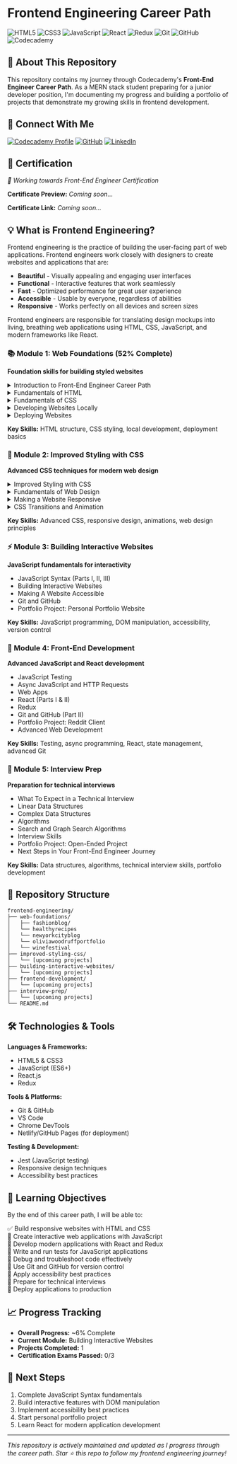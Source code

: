 # Frontend Engineering Career Path

![HTML5](https://img.shields.io/badge/html5-%23E34F26.svg?style=for-the-badge&logo=html5&logoColor=white)
![CSS3](https://img.shields.io/badge/css3-%231572B6.svg?style=for-the-badge&logo=css3&logoColor=white)
![JavaScript](https://img.shields.io/badge/javascript-%23323330.svg?style=for-the-badge&logo=javascript&logoColor=%23F7DF1E)
![React](https://img.shields.io/badge/react-%2320232a.svg?style=for-the-badge&logo=react&logoColor=%2361DAFB)
![Redux](https://img.shields.io/badge/redux-%23593d88.svg?style=for-the-badge&logo=redux&logoColor=white)
![Git](https://img.shields.io/badge/git-%23F05033.svg?style=for-the-badge&logo=git&logoColor=white)
![GitHub](https://img.shields.io/badge/github-%23121011.svg?style=for-the-badge&logo=github&logoColor=white)
![Codecademy](https://img.shields.io/badge/Codecademy-FFF0E5?style=for-the-badge&logo=codecademy&logoColor=1F243A)

## 🚀 About This Repository

This repository contains my journey through Codecademy's **Front-End Engineer Career Path**. As a MERN stack student preparing for a junior developer position, I'm documenting my progress and building a portfolio of projects that demonstrate my growing skills in frontend development.

## 🔗 Connect With Me

[![Codecademy Profile](https://img.shields.io/badge/Codecademy-Profile-1F243A?style=for-the-badge&logo=codecademy)](https://www.codecademy.com/profiles/JoEduDev)
[![GitHub](https://img.shields.io/badge/GitHub-Repository-181717?style=for-the-badge&logo=github)](https://github.com/joedudev/frontend-engineering)
[![LinkedIn](https://img.shields.io/badge/LinkedIn-Profile-0077B5?style=for-the-badge&logo=linkedin)](https://www.linkedin.com/in/joedudev/)

## 📜 Certification

<!-- Certification will be added here upon completion -->

_🎯 Working towards Front-End Engineer Certification_

**Certificate Preview:** _Coming soon..._

**Certificate Link:** _Coming soon..._

## 💡 What is Frontend Engineering?

Frontend engineering is the practice of building the user-facing part of web applications. Frontend engineers work closely with designers to create websites and applications that are:

- **Beautiful** - Visually appealing and engaging user interfaces
- **Functional** - Interactive features that work seamlessly
- **Fast** - Optimized performance for great user experience
- **Accessible** - Usable by everyone, regardless of abilities
- **Responsive** - Works perfectly on all devices and screen sizes

Frontend engineers are responsible for translating design mockups into living, breathing web applications using HTML, CSS, JavaScript, and modern frameworks like React.

### 📚 Module 1: Web Foundations (52% Complete)

**Foundation skills for building styled websites**

<details>
<summary>Introduction to Front-End Engineer Career Path</summary>
<br>
</details>

<details>
<summary>Fundamentals of HTML</summary>
<br>

- [🧩 Project: Fashion Blog](https://github.com/joedudev/frontend-engineering/tree/main/web-foundations/fashionblog)
- [🧩 Project: Wine Festival](https://github.com/joedudev/frontend-engineering/tree/main/web-foundations/winefestival)
- [🧩 Project: New York Blog](https://github.com/joedudev/frontend-engineering/tree/main/web-foundations/newtorkcityblog)

</details>

<details>
<summary>Fundamentals of CSS</summary>
<br>

- [🧩 Project: Healthy Receipes](https://github.com/joedudev/frontend-engineering/tree/main/web-foundations/healthyrecipes)
- [🧩 Project: Olivias Woodruff Portfolio](https://github.com/joedudev/frontend-engineering/tree/main/web-foundations/oliviawoodruffportfolio)
- [🧩 Project: Davie's Burguers](https://github.com/joedudev/frontend-engineering/tree/main/web-foundations/DaviesBurgers)
- [🧩 Project: Broadway](https://github.com/joedudev/frontend-engineering/tree/main/web-foundations/broadway)

</details>

<details>
<summary>Developing Websites Locally</summary>
<br>

- [🧩 Project: Britty](https://github.com/joedudev/frontend-engineering/tree/main/web-foundations/vscodelearning)
- [🧩 Project: Dasmoto's Arts & Crafts](https://github.com/joedudev/frontend-engineering/tree/main/web-foundations/DasmotosArtsCrafts)

</details>

<details>
<summary>Deploying Websites</summary>
<br>

</details>

**Key Skills:** HTML structure, CSS styling, local development, deployment basics

### 🎨 Module 2: Improved Styling with CSS

**Advanced CSS techniques for modern web design**

<details>
<summary>Improved Styling with CSS</summary>
<br>

- [🧩 Project: Typography](https://github.com/joedudev/frontend-engineering/tree/main/improved-sytling-with-css/typography)
- [🧩 Project: The Summit](https://github.com/joedudev/frontend-engineering/tree/main/improved-sytling-with-css/the-summit)

</details>

<details>
<summary>Fundamentals of Web Design</summary>
<br>

</details>

<details>
<summary>Making a Website Responsive</summary>
<br>

</details>

<details>
<summary>CSS Transitions and Animation</summary>
<br>

</details>

**Key Skills:** Advanced CSS, responsive design, animations, web design principles

### ⚡ Module 3: Building Interactive Websites

**JavaScript fundamentals for interactivity**

- JavaScript Syntax (Parts I, II, III)
- Building Interactive Websites
- Making A Website Accessible
- Git and GitHub
- Portfolio Project: Personal Portfolio Website

**Key Skills:** JavaScript programming, DOM manipulation, accessibility, version control

### 🔧 Module 4: Front-End Development

**Advanced JavaScript and React development**

- JavaScript Testing
- Async JavaScript and HTTP Requests
- Web Apps
- React (Parts I & II)
- Redux
- Git and GitHub (Part II)
- Portfolio Project: Reddit Client
- Advanced Web Development

**Key Skills:** Testing, async programming, React, state management, advanced Git

### 🎯 Module 5: Interview Prep

**Preparation for technical interviews**

- What To Expect in a Technical Interview
- Linear Data Structures
- Complex Data Structures
- Algorithms
- Search and Graph Search Algorithms
- Interview Skills
- Portfolio Project: Open-Ended Project
- Next Steps in Your Front-End Engineer Journey

**Key Skills:** Data structures, algorithms, technical interview skills, portfolio development

## 📁 Repository Structure

```
frontend-engineering/
├── web-foundations/
│   ├── fashionblog/
│   └── healthyrecipes
│   └── newyorkcityblog
│   └── oliviawoodruffportfolio
│   └── winefestival
├── improved-styling-css/
│   └── [upcoming projects]
├── building-interactive-websites/
│   └── [upcoming projects]
├── frontend-development/
│   └── [upcoming projects]
├── interview-prep/
│   └── [upcoming projects]
└── README.md
```

## 🛠️ Technologies & Tools

**Languages & Frameworks:**

- HTML5 & CSS3
- JavaScript (ES6+)
- React.js
- Redux

**Tools & Platforms:**

- Git & GitHub
- VS Code
- Chrome DevTools
- Netlify/GitHub Pages (for deployment)

**Testing & Development:**

- Jest (JavaScript testing)
- Responsive design techniques
- Accessibility best practices

## 🎯 Learning Objectives

By the end of this career path, I will be able to:

✅ Build responsive websites with HTML and CSS  
🔄 Create interactive web applications with JavaScript  
🔄 Develop modern applications with React and Redux  
🔄 Write and run tests for JavaScript applications  
🔄 Debug and troubleshoot code effectively  
🔄 Use Git and GitHub for version control  
🔄 Apply accessibility best practices  
🔄 Prepare for technical interviews  
🔄 Deploy applications to production

## 📈 Progress Tracking

- **Overall Progress:** ~6% Complete
- **Current Module:** Building Interactive Websites
- **Projects Completed:** 1
- **Certification Exams Passed:** 0/3

## 🎯 Next Steps

1. Complete JavaScript Syntax fundamentals
2. Build interactive features with DOM manipulation
3. Implement accessibility best practices
4. Start personal portfolio project
5. Learn React for modern application development

---

_This repository is actively maintained and updated as I progress through the career path. Star ⭐ this repo to follow my frontend engineering journey!_
